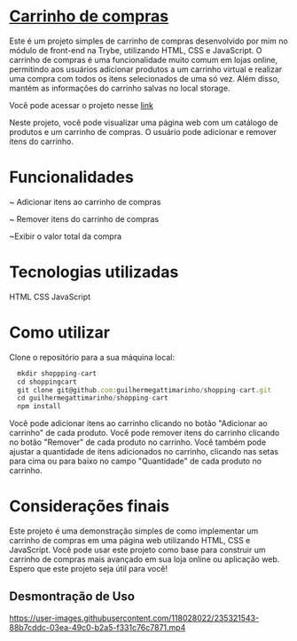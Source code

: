 # <a href="https://shopping-cart-by-guilherme.surge.sh/"> Carrinho de compras</a>


Este é um projeto simples de carrinho de compras desenvolvido por mim no módulo de front-end na Trybe, utilizando HTML, CSS e JavaScript. O carrinho de compras é uma funcionalidade muito comum em lojas online, permitindo aos usuários adicionar produtos a um carrinho virtual e realizar uma compra com todos os itens selecionados de uma só vez.
Além disso, mantém as informações do carrinho salvas no local storage.

Você pode acessar o projeto nesse <a href="https://shopping-cart-by-guilherme.surge.sh/"> link </a>

Neste projeto, você pode visualizar uma página web com um catálogo de produtos e um carrinho de compras. O usuário pode adicionar e remover itens do carrinho.

# Funcionalidades

~ Adicionar itens ao carrinho de compras

~ Remover itens do carrinho de compras

~Exibir o valor total da compra

# Tecnologias utilizadas
HTML
CSS
JavaScript

# Como utilizar
Clone o repositório para a sua máquina local:

```javascript
  mkdir shoppping-cart
  cd shoppingcart
  git clone git@github.com:guilhermegattimarinho/shopping-cart.git
  cd guilhermegattimarinho/shopping-cart
  npm install
```


Você pode adicionar itens ao carrinho clicando no botão "Adicionar ao carrinho" de cada produto. Você pode remover itens do carrinho clicando no botão "Remover" de cada produto no carrinho. Você também pode ajustar a quantidade de itens adicionados no carrinho, clicando nas setas para cima ou para baixo no campo "Quantidade" de cada produto no carrinho.


# Considerações finais
Este projeto é uma demonstração simples de como implementar um carrinho de compras em uma página web utilizando HTML, CSS e JavaScript. Você pode usar este projeto como base para construir um carrinho de compras mais avançado em sua loja online ou aplicação web. Espero que este projeto seja útil para você!


## Desmontração de Uso



https://user-images.githubusercontent.com/118028022/235321543-88b7cddc-03ea-49c0-b2a5-f331c76c7871.mp4

